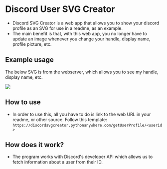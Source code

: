 # Discord User SVG Creator
* Discord SVG Creator is a web app that allows you to show your discord profile as an SVG for use in a readme, as an example.
* The main benefit is that, with this web app, you no longer have to update an image whenever you change your handle, display name, profile picture, etc.

## Example usage
The below SVG is from the webserver, which allows you to see my handle, display name, etc.

<a href="https://discord.com/invite/TPFR8T5JG4" target="_blank">
    <img src="https://discordsvgcreator.pythonanywhere.com/getUserProfile/513501267377782791">
</a>

## How to use
* In order to use this, all you have to do is link to the web URL in your readme, or other source. Follow this template:
    `https://discordsvgcreator.pythonanywhere.com/getUserProfile/<userid>`

## How does it work?
* The program works with Discord's developer API which allows us to fetch information about a user from their ID.